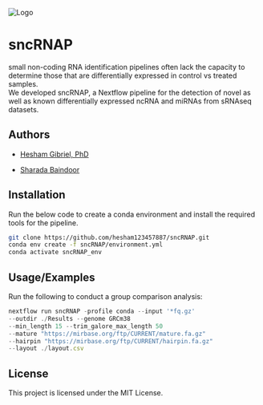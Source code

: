 
![Logo](https://dev-to-uploads.s3.amazonaws.com/uploads/articles/th5xamgrr6se0x5ro4g6.png)


# sncRNAP

small non-coding RNA identification pipelines often lack the capacity to determine those that are differentially expressed in control vs treated samples.               
We developed sncRNAP, a Nextflow  pipeline for the detection of novel as well as known differentially expressed ncRNA and miRNAs from sRNAseq datasets.






## Authors

- [Hesham Gibriel, PhD](https://github.com/hesham123457887)

- [Sharada Baindoor](https://github.com/@sharadabaindoor1995)



## Installation

Run the below code to create a conda environment and install the required tools for the pipeline.

```bash
git clone https://github.com/hesham123457887/sncRNAP.git
conda env create -f sncRNAP/environment.yml
conda activate sncRNAP_env
```
## Usage/Examples
Run the following to conduct a group comparison analysis:
```javascript
nextflow run sncRNAP -profile conda --input '*fq.gz' 
--outdir ./Results --genome GRCm38 
--min_length 15 --trim_galore_max_length 50 
--mature "https://mirbase.org/ftp/CURRENT/mature.fa.gz" 
--hairpin "https://mirbase.org/ftp/CURRENT/hairpin.fa.gz" 
--layout ./layout.csv 

```


## License

This project is licensed under the MIT License.
